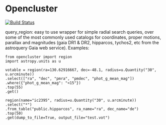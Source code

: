 # Opencluster

[![Build Status](https://travis-ci.com/simonpedrogonzalez/opencluster.svg?branch=master)](https://travis-ci.com/simonpedrogonzalez/opencluster)

query_region: easy to use wrapper for simple radial search queries, over some of the most commonly used catalogs for coordinates, proper motions, parallax and magnitudes (gaia DR1 & DR2, hipparcos, tychos2, etc from the astroquery Gaia web service). Examples:
```
from opencluster import region
import astropy.units as u

votable = region(ra=130.62916667, dec=-48.1, radius=u.Quantity("30", u.arcminute))
.select(["ra", "dec", "pmra", "pmdec", "phot_g_mean_mag"])
.where({"phot_g_mean_mag": "<15"})
.top(55)
.get()

region(name="ic2395", radius=u.Quantity("30", u.arcminute))
.select("*")
.from_table("public.hipparcos", ra_name="ra", dec_name="de")
.top(50)
.get(dump_to_file=True, output_file="test.vot")
```
